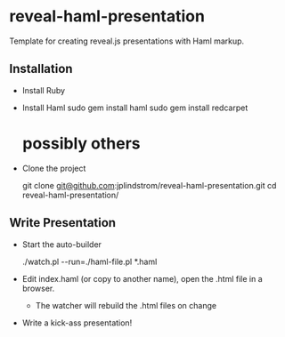 reveal-haml-presentation
========================

Template for creating reveal.js presentations with Haml markup.

## Installation

* Install Ruby
* Install Haml
    sudo gem install haml
    sudo gem install redcarpet
    # possibly others


* Clone the project

    git clone git@github.com:jplindstrom/reveal-haml-presentation.git
    cd reveal-haml-presentation/

## Write Presentation

* Start the auto-builder

    ./watch.pl --run=./haml-file.pl *.haml

* Edit index.haml (or copy to another name), open the .html file in a browser.
    * The watcher will rebuild the .html files on change

* Write a kick-ass presentation!



